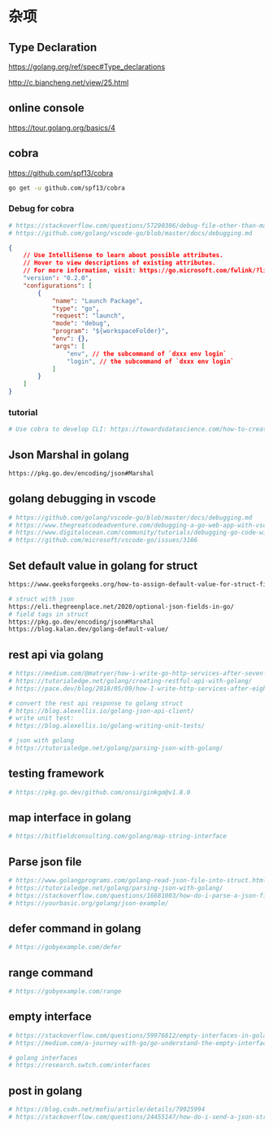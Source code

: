 # 杂项

## Type Declaration

https://golang.org/ref/spec#Type_declarations

http://c.biancheng.net/view/25.html

## online console

https://tour.golang.org/basics/4

## cobra

https://github.com/spf13/cobra

```sh
go get -u github.com/spf13/cobra
```

### Debug for cobra

```sh
# https://stackoverflow.com/questions/57290306/debug-file-other-than-main-go-in-vs-code
# https://github.com/golang/vscode-go/blob/master/docs/debugging.md
```

```json
{
    // Use IntelliSense to learn about possible attributes.
    // Hover to view descriptions of existing attributes.
    // For more information, visit: https://go.microsoft.com/fwlink/?linkid=830387
    "version": "0.2.0",
    "configurations": [
        {
            "name": "Launch Package",
            "type": "go",
            "request": "launch",
            "mode": "debug",
            "program": "${workspaceFolder}",
            "env": {},
            "args": [
                "env", // the subcommand of `dxxx env login`
                "login", // the subcommand of `dxxx env login`
            ]
        }
    ]
}
```

### tutorial

```sh
# Use cobra to develop CLI: https://towardsdatascience.com/how-to-create-a-cli-in-golang-with-cobra-d729641c7177
```

## Json Marshal in golang

```sh
https://pkg.go.dev/encoding/json#Marshal


```

## golang debugging in vscode

```sh
# https://github.com/golang/vscode-go/blob/master/docs/debugging.md
# https://www.thegreatcodeadventure.com/debugging-a-go-web-app-with-vscode-and-delve/
# https://www.digitalocean.com/community/tutorials/debugging-go-code-with-visual-studio-code
# https://github.com/microsoft/vscode-go/issues/3166
```

## Set default value in golang for struct

```sh
https://www.geeksforgeeks.org/how-to-assign-default-value-for-struct-field-in-golang/

# struct with json
https://eli.thegreenplace.net/2020/optional-json-fields-in-go/
# field tags in struct
https://pkg.go.dev/encoding/json#Marshal
https://blog.kalan.dev/golang-default-value/

```

## rest api via golang 

```sh
# https://medium.com/@matryer/how-i-write-go-http-services-after-seven-years-37c208122831
# https://tutorialedge.net/golang/creating-restful-api-with-golang/
# https://pace.dev/blog/2018/05/09/how-I-write-http-services-after-eight-years.html

# convert the rest api response to golang struct
# https://blog.alexellis.io/golang-json-api-client/
# write unit test:
# https://blog.alexellis.io/golang-writing-unit-tests/

# json with golang
# https://tutorialedge.net/golang/parsing-json-with-golang/
```

## testing framework

```sh
# https://pkg.go.dev/github.com/onsi/ginkgo@v1.8.0

```

## map interface in golang

```sh
# https://bitfieldconsulting.com/golang/map-string-interface
```

## Parse json file

```sh
# https://www.golangprograms.com/golang-read-json-file-into-struct.html
# https://tutorialedge.net/golang/parsing-json-with-golang/
# https://stackoverflow.com/questions/16681003/how-do-i-parse-a-json-file-into-a-struct-with-go
# https://yourbasic.org/golang/json-example/
```

## defer command in golang

```sh
# https://gobyexample.com/defer
```

## range command

```sh
# https://gobyexample.com/range
```

## empty interface

```sh
# https://stackoverflow.com/questions/59976812/empty-interfaces-in-golang
# https://medium.com/a-journey-with-go/go-understand-the-empty-interface-2d9fc1e5ec72

# golang interfaces
# https://research.swtch.com/interfaces
```

## post in golang

```sh
# https://blog.csdn.net/mofiu/article/details/79925994
# https://stackoverflow.com/questions/24455147/how-do-i-send-a-json-string-in-a-post-request-in-go
```